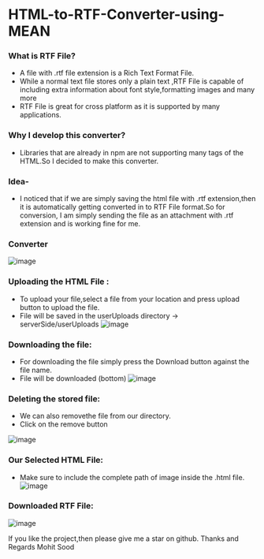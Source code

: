 # HTML-to-RTF-Converter-using-MEAN

### What is RTF File?
- A file with .rtf file extension is a Rich Text Format File.
- While a normal text file stores only a plain text ,RTF File is capable of including extra information about font style,formatting images and many more
- RTF File is great for cross platform as it is supported by many applications.

### Why I develop this converter?
- Libraries that are already in npm are not supporting  many tags of the HTML.So I decided to make this converter.

### Idea- 
- I noticed that if we are simply saving the html file with .rtf extension,then it is automatically getting converted in to RTF File format.So for conversion, I am  simply sending the file as an attachment with .rtf extension and is working fine for me.

### Converter
![image](https://user-images.githubusercontent.com/26309496/73132629-adbc3280-4043-11ea-9bbd-841bc2917b2e.png)
###  Uploading the HTML File :
- To upload your file,select a file from your location and press upload button to upload the file.
- File will be saved in the userUploads directory -> serverSide/userUploads
![image](https://user-images.githubusercontent.com/26309496/73132636-c62c4d00-4043-11ea-935e-b28c1de96451.png)

### Downloading the file:
- For downloading the file simply press the Download button against the file name.
- File will be downloaded (bottom)
![image](https://user-images.githubusercontent.com/26309496/73132995-c844da80-4048-11ea-8e48-eaac829a0607.png)

### Deleting the stored file:
- We can also removethe file from our directory.
- Click on the remove button

![image](https://user-images.githubusercontent.com/26309496/73133027-2ec9f880-4049-11ea-9996-e8790dca97ea.png)

### Our Selected HTML File:
- Make sure to include the complete path of image inside the .html file.
![image](https://user-images.githubusercontent.com/26309496/73133050-72bcfd80-4049-11ea-9bb3-156855065f4b.png)

### Downloaded RTF File:
![image](https://user-images.githubusercontent.com/26309496/73133069-ab5cd700-4049-11ea-9b32-5183da6405be.png)

If you like the project,then please give me a star on github.
Thanks and Regards
Mohit Sood


